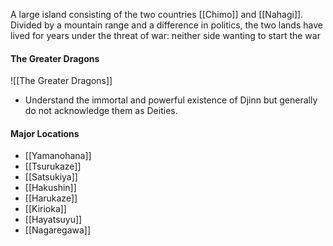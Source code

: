 A large island consisting of the two countries [[Chimo]] and [[Nahagi]]. Divided by a mountain range and a difference in politics, the two lands have lived for years under the threat of war: neither side wanting to start the war
#### The Greater Dragons
![[The Greater Dragons]]


- Understand the immortal and powerful existence of Djinn but generally do not acknowledge them as Deities.

#### Major Locations
- [[Yamanohana]]
- [[Tsurukaze]]
- [[Satsukiya]]
- [[Hakushin]]
- [[Harukaze]]
- [[Kirioka]]
- [[Hayatsuyu]]
- [[Nagaregawa]]
